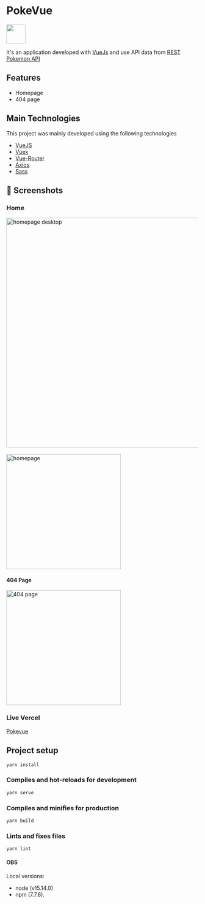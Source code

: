 # PokeVue
<img src="https://img.icons8.com/color/452/pokeball-2.png" width="50">

It's an application developed with [VueJs](https://vuejs.org/) and use API data from [REST Pokemon API](https://pokeapi.co/api/v2)

## Features

- Homepage
- 404 page


## Main Technologies

This project was mainly developed using the following technologies

- [VueJS](https://vuejs.org)
- [Vuex](https://vuex.vuejs.org/)
- [Vue-Router](https://router.vuejs.org/)
- [Axios](https://github.com/axios/axios)
- [Sass](https://sass-lang.com)

## 📱 Screenshots


### Home

<div>
 <img alt="homepage desktop"  src="https://i.imgur.com/RTpjdpW.png" width="600px" />
<div>
<br>
<div>
 <img alt="homepage"  src="https://i.imgur.com/X7LoGh6.png" width="300px" />
</div>


#### 404 Page
<div>
 <img alt="404 page"  src="https://i.imgur.com/4L8wXND.png" width="300px" />
</div>

### Live Vercel
[Pokevue](https://pokevue-dun.vercel.app/)

## Project setup
```
yarn install
```

### Compiles and hot-reloads for development
```
yarn serve
```

### Compiles and minifies for production
```
yarn build
```

### Lints and fixes files
```
yarn lint
```

#### OBS
Local versions: 
 - node (v15.14.0) 
 - npm (7.7.6).
